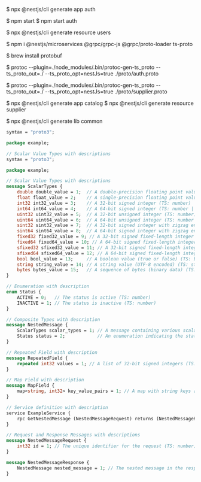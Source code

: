$ npx @nestjs/cli generate app auth

$ npm start
$ npm start auth

$ npx @nestjs/cli generate resource users

$ npm i @nestjs/microservices @grpc/grpc-js @grpc/proto-loader ts-proto

$ brew install protobuf

$ protoc --plugin=./node_modules/.bin/protoc-gen-ts_proto --ts_proto_out=./ --ts_proto_opt=nestJs=true ./proto/auth.proto

$ protoc --plugin=./node_modules/.bin/protoc-gen-ts_proto --ts_proto_out=./ --ts_proto_opt=nestJs=true ./proto/supplier.proto

$ npx @nestjs/cli generate app catalog
$ npx @nestjs/cli generate resource supplier

$ npx @nestjs/cli generate lib common


```proto
syntax = "proto3";

package example;

// Scalar Value Types with descriptions
syntax = "proto3";

package example;

// Scalar Value Types with descriptions
message ScalarTypes {
    double double_value = 1;  // A double-precision floating point value (TS: number)
    float float_value = 2;    // A single-precision floating point value (TS: number)
    int32 int32_value = 3;    // A 32-bit signed integer (TS: number)
    int64 int64_value = 4;    // A 64-bit signed integer (TS: number | string)
    uint32 uint32_value = 5;  // A 32-bit unsigned integer (TS: number)
    uint64 uint64_value = 6;  // A 64-bit unsigned integer (TS: number | string)
    sint32 sint32_value = 7;  // A 32-bit signed integer with zigzag encoding (TS: number)
    sint64 sint64_value = 8;  // A 64-bit signed integer with zigzag encoding (TS: number | string)
    fixed32 fixed32_value = 9; // A 32-bit signed fixed-length integer (TS: number)
    fixed64 fixed64_value = 10; // A 64-bit signed fixed-length integer (TS: number | string)
    sfixed32 sfixed32_value = 11; // A 32-bit signed fixed-length integer with zigzag encoding (TS: number)
    sfixed64 sfixed64_value = 12; // A 64-bit signed fixed-length integer with zigzag encoding (TS: number | string)
    bool bool_value = 13;     // A boolean value (true or false) (TS: boolean)
    string string_value = 14; // A string value (UTF-8 encoded) (TS: string)
    bytes bytes_value = 15;   // A sequence of bytes (binary data) (TS: Uint8Array | string)
}

// Enumeration with description
enum Status {
    ACTIVE = 0;   // The status is active (TS: number)
    INACTIVE = 1; // The status is inactive (TS: number)
}

// Composite Types with description
message NestedMessage {
    ScalarTypes scalar_types = 1; // A message containing various scalar types (TS: ScalarTypes)
    Status status = 2;            // An enumeration indicating the status (TS: Status)
}

// Repeated Field with description
message RepeatedField {
    repeated int32 values = 1; // A list of 32-bit signed integers (TS: number[])
}

// Map Field with description
message MapField {
    map<string, int32> key_value_pairs = 1; // A map with string keys and 32-bit signed integer values (TS: { [key: string]: number })
}

// Service definition with description
service ExampleService {
    rpc GetNestedMessage (NestedMessageRequest) returns (NestedMessageResponse); // Retrieves a NestedMessage
}

// Request and Response Messages with descriptions
message NestedMessageRequest {
    int32 id = 1; // The unique identifier for the request (TS: number)
}

message NestedMessageResponse {
    NestedMessage nested_message = 1; // The nested message in the response (TS: NestedMessage)
}
```

